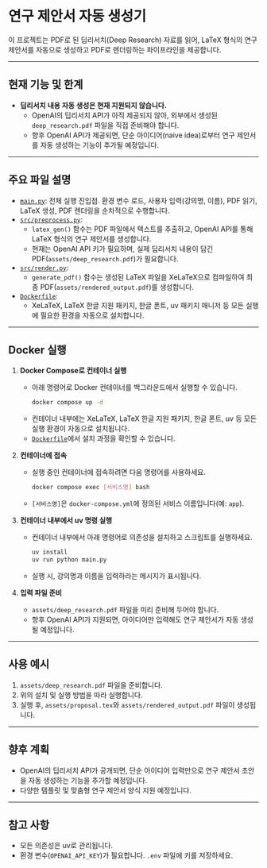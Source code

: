# 연구 제안서 자동 생성기

이 프로젝트는 PDF로 된 딥리서치(Deep Research) 자료를 읽어, LaTeX 형식의 연구 제안서를 자동으로 생성하고 PDF로 렌더링하는 파이프라인을 제공합니다.

---

## 현재 기능 및 한계

- **딥리서치 내용 자동 생성은 현재 지원되지 않습니다.**
  - OpenAI의 딥리서치 API가 아직 제공되지 않아, 외부에서 생성된 `deep_research.pdf` 파일을 직접 준비해야 합니다.
  - 향후 OpenAI API가 제공되면, 단순 아이디어(naive idea)로부터 연구 제안서를 자동 생성하는 기능이 추가될 예정입니다.

---

## 주요 파일 설명

- [`main.py`](main.py:1): 전체 실행 진입점. 환경 변수 로드, 사용자 입력(강의명, 이름), PDF 읽기, LaTeX 생성, PDF 렌더링을 순차적으로 수행합니다.
- [`src/preprocess.py`](src/preprocess.py:1): 
  - `latex_gen()` 함수는 PDF 파일에서 텍스트를 추출하고, OpenAI API를 통해 LaTeX 형식의 연구 제안서를 생성합니다.
  - 현재는 OpenAI API 키가 필요하며, 실제 딥리서치 내용이 담긴 PDF(`assets/deep_research.pdf`)가 필요합니다.
- [`src/render.py`](src/render.py:1): 
  - `generate_pdf()` 함수는 생성된 LaTeX 파일을 XeLaTeX으로 컴파일하여 최종 PDF(`assets/rendered_output.pdf`)를 생성합니다.
- [`Dockerfile`](Dockerfile:1): 
  - XeLaTeX, LaTeX 한글 지원 패키지, 한글 폰트, uv 패키지 매니저 등 모든 실행에 필요한 환경을 자동으로 설치합니다.

---

## Docker 실행

1. **Docker Compose로 컨테이너 실행**
   - 아래 명령어로 Docker 컨테이너를 백그라운드에서 실행할 수 있습니다.
     ```bash
     docker compose up -d
     ```
   - 컨테이너 내부에는 XeLaTeX, LaTeX 한글 지원 패키지, 한글 폰트, uv 등 모든 실행 환경이 자동으로 설치됩니다.
   - [`Dockerfile`](Dockerfile:1)에서 설치 과정을 확인할 수 있습니다.

2. **컨테이너에 접속**
   - 실행 중인 컨테이너에 접속하려면 다음 명령어를 사용하세요.
     ```bash
     docker compose exec [서비스명] bash
     ```
   - `[서비스명]`은 `docker-compose.yml`에 정의된 서비스 이름입니다(예: `app`).

3. **컨테이너 내부에서 uv 명령 실행**
   - 컨테이너 내부에서 아래 명령어로 의존성을 설치하고 스크립트를 실행하세요.
     ```bash
     uv install
     uv run python main.py
     ```
   - 실행 시, 강의명과 이름을 입력하라는 메시지가 표시됩니다.

4. **입력 파일 준비**
   - `assets/deep_research.pdf` 파일을 미리 준비해 두어야 합니다.
   - 향후 OpenAI API가 지원되면, 아이디어만 입력해도 연구 제안서가 자동 생성될 예정입니다.

---

## 사용 예시

1. `assets/deep_research.pdf` 파일을 준비합니다.
2. 위의 설치 및 실행 방법을 따라 실행합니다.
3. 실행 후, `assets/proposal.tex`와 `assets/rendered_output.pdf` 파일이 생성됩니다.

---

## 향후 계획

- OpenAI의 딥리서치 API가 공개되면, 단순 아이디어 입력만으로 연구 제안서 초안을 자동 생성하는 기능을 추가할 예정입니다.
- 다양한 템플릿 및 맞춤형 연구 제안서 양식 지원 예정입니다.

---

## 참고 사항

- 모든 의존성은 uv로 관리됩니다.
- 환경 변수(`OPENAI_API_KEY`)가 필요합니다. `.env` 파일에 키를 저장하세요.